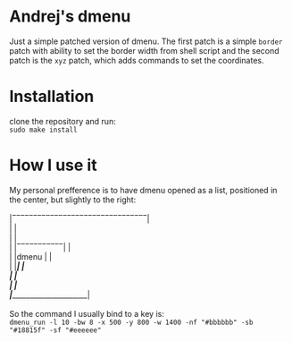 # Andrej's dmenu
Just a simple patched version of dmenu. The first patch is a simple ```border``` patch with ability to set the border width from shell script and the second patch is the ```xyz``` patch, which adds commands to set the coordinates.
# Installation
clone the repository and run:<br/>
```sudo make install```
# How I use it
My personal prefference is to have dmenu opened as a list, positioned in the center, but slightly to the right:<br/>
<br/>
|‾‾‾‾‾‾‾‾‾‾‾‾‾‾‾‾‾‾‾‾‾‾‾‾‾‾‾‾‾‾‾‾|<br/>
|                                |<br/>
|                                |<br/>
| |‾‾‾‾‾‾‾‾‾‾‾|                  |<br/>
| |dmenu      |                  |<br/>
| |___________|                  |<br/>
|                                |<br/>
|                                |<br/>
|________________________________|<br/>
<br/>
So the command I usually bind to a key is:<br/>
```dmenu_run -l 10 -bw 8 -x 500 -y 800 -w 1400 -nf "#bbbbbb" -sb "#18815f" -sf "#eeeeee"```
